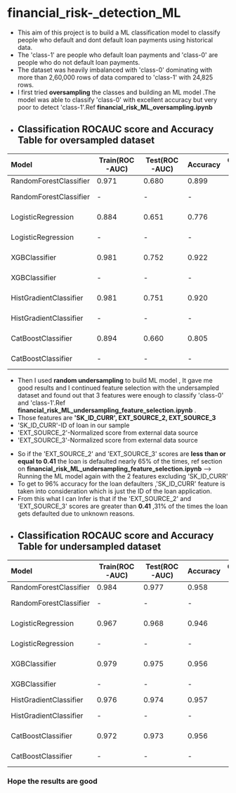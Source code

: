 # financial_risk-_detection_ML
- This aim of this project is to build a ML classification model to classify people who default and dont default loan payments using historical data.
- The 'class-1' are people who default loan payments and 'class-0' are people who do not default loan payments.
- The dataset was heavily imbalanced with 'class-0' dominating with more than 2,60,000 rows of data compared to 'class-1' with 24,825 rows.
- I first tried **oversampling** the classes and building an ML model .The model was able to classify 'class-0' with excellent accuracy but very poor to detect 'class-1'.Ref **financial_risk_ML_oversampling.ipynb**
- ## Classification ROCAUC score and Accuracy Table for oversampled dataset
|    Model             |  Train(ROC-AUC)   |  Test(ROC-AUC)   |Accuracy |Confusion matrix
| :------------------- | -----------------  |-----------------|-----------------|-----------------:  
| RandomForestClassifier    |      0.971         |0.680             |0.899|   | [[68683  2104]
| RandomForestClassifier    |      -         |-             |-|                 [ 5602   489]]
| LogisticRegression|      0.884         |0.651              |0.776      |[[57253 13534]
| LogisticRegression|      -        |         -     |   -   |                [ 3676  2415]]
| XGBClassifier             |      0.981         |0.752              |0.922 |[[70581   206]
| XGBClassifier             |     -         |-              |- | [ 5927   164]]
| HistGradientClassifier            |     0.981         |0.751              |0.920| [[70668   119]
| HistGradientClassifier            |    -         |-              |-|               [ 5992    99]]
| CatBoostClassifier            |     0.894         |0.660              |0.805| [[59895 10892]
| CatBoostClassifier            |    -         |-              |-|               [ 4065  2026]]
- Then I used **random undersampling** to build ML model , It gave me good results and I continued feature selection with the undersampled dataset and found out that 3 features were enough to classify 'class-0' and 'class-1'.Ref **financial_risk_ML_undersampling_feature_selection.ipynb** .
- Those features are **'SK_ID_CURR', EXT_SOURCE_2, EXT_SOURCE_3**
- 'SK_ID_CURR'-ID of loan in our sample
- 'EXT_SOURCE_2'-Normalized score from external data source
- 'EXT_SOURCE_3'-Normalized score from external data source
* So if the 'EXT_SOURCE_2' and 'EXT_SOURCE_3' scores are **less than or equal to 0.41** the loan is defaulted nearly 65% of the times, ref section on **financial_risk_ML_undersampling_feature_selection.ipynb** --> Running the ML model again with the 2 features excluding 'SK_ID_CURR'
* To get to 96% accuracy for the loan defaulters ,'SK_ID_CURR'  feature is taken into consideration which is just the ID of the loan application.
* From this what I can Infer is that if the 'EXT_SOURCE_2' and 'EXT_SOURCE_3' scores are greater than **0.41** ,31% of the times the loan gets defaulted due to unknown reasons.
- ## Classification ROCAUC score and Accuracy Table for undersampled dataset
|    Model             |  Train(ROC-AUC)   |  Test(ROC-AUC)   |Accuracy |Confusion matrix
| :------------------- | -----------------  |-----------------|-----------------|-----------------:  
| RandomForestClassifier    |      0.984         |0.977             |0.958|   | [[7401    0]
| RandomForestClassifier    |      -         |-             |-|                 [ 624 6824]]
| LogisticRegression|      0.967         |0.968              |0.946      |[[7332   69]
| LogisticRegression|      -        |         -     |   -   |                [ 720 6728]]
| XGBClassifier             |      0.979         |0.975              |0.956 |[[7380   21]
| XGBClassifier             |     -         |-              |- | [ 628 6820]]
| HistGradientClassifier            |     0.976         |0.974              |0.957| [[7399    2]
| HistGradientClassifier            |    -         |-              |-|              [ 624 6824]]]
| CatBoostClassifier            |     0.972         |0.973              |0.956| [[7374   27]
| CatBoostClassifier            |    -         |-              |-|               [ 623 6825]]
### Hope the results are good
